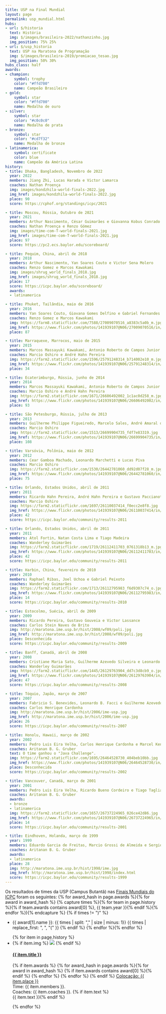 ```yaml
---
title: USP na Final Mundial
layout: page
permalink: usp_mundial.html
hubs:
- url: $/historia
  text: História
  img: $/images/brasileira-2022/nathanzinho.jpg
  img_position: 75% 25%
- url: $/usp_historia
  text: USP na Maratona de Programação
  img: $/images/brasileira-2019/premiacao_tesao.jpg
  img_position: 50% 30%
hubs_class: half
awards:
- champion:
    symbol: trophy
    color: "#ffd700"
    name: Campeão Brasileiro
- gold:
    symbol: star
    color: "#ffd700"
    name: Medalha de ouro
- silver:
    symbol: star
    color: "#c0c0c0"
    name: Medalha de prata
- bronze:
    symbol: star
    color: "#cd7f32"
    name: Medalha de bronze
- latinamerica:
    symbol: certificate
    color: blue
    name: Campeão da América Latina
history:
- title: Dhaka, Bangladesh, Novembro de 2022
  year: 2022
  members: Jiang Zhi, Lucas Harada e Victor Lamarca 
  coaches: Nathan Proença
  img: images/kondzhila-world-finals-2022.jpg
  img_href: images/kondzhila-world-finals-2022.jpg
  place: 90
  score: https://cphof.org/standings/icpc/2021

- title: Moscou, Rússia, Outubro de 2021
  year: 2021
  members: Arthur Nascimento, César Guimarães e Giovanna Kobus Conrado
  coaches: Nathan Proença e Renzo Gómez
  img: images/time-com-T-world-finals-2021.jpg
  img_href: images/time-com-T-world-finals-2021.jpg
  place: 97
  score: https://pc2.ecs.baylor.edu/scoreboard/

- title: Pequim, China, abril de 2018
  year: 2018
  members: Arthur Nascimento, Yan Soares Couto e Victor Sena Molero
  coaches: Renzo Gomez e Marcos Kawakami
  img: images/shrug_world_finals_2018.jpg
  img_href: images/shrug_world_finals_2018.jpg
  place: 17
  score: https://icpc.baylor.edu/scoreboard/
  awards:
  - latinamerica

- title: Phuket, Tailândia, maio de 2016
  year: 2016
  members: Yan Soares Couto, Giovana Gomes Delfino e Gabriel Fernandes de Oliveira
  coaches: Renzo Gomez e Marcos Kawakami
  img: https://farm8.staticflickr.com/7588/27009070516_a8383c5a0b_m.jpg
  img_href: https://www.flickr.com/photos/141939107@N06/27009070516/in/album-2157668540482736/
  place: 87

- title: Marraquexe, Marrocos, maio de 2015
  year: 2015
  members: Marcos Massayuki Kawakami, Antonio Roberto de Campos Junior e Stefano Tommasini
  coaches: Marcio Oshiro e André Hahn Pereira
  img: https://farm2.staticflickr.com/1596/25791248314_b714002e10_m.jpg
  img_href: https://www.flickr.com/photos/141939107@N06/25791248314/in/album-72157664781781924/
  place: 34

- title: Ecaterimburgo, Rússia, junho de 2014
  year: 2014
  members: Marcos Massayuki Kawakami, Antonio Roberto de Campos Junior e Stefano Tommasini
  coaches: Marcio Oshiro e André Hahn Pereira
  img: https://farm2.staticflickr.com/1671/26606492002_1c1ac0d258_m.jpg
  img_href: https://www.flickr.com/photos/141939107@N06/26606492002/in/album-72157667709469065/
  place: 93

- title: São Petesburgo, Rússia, julho de 2013
  year: 2013
  members: Guilherme Philippe Figueiredo, Marcelo Sales, André Amaral de Souza
  coaches: Marcio Oshiro
  img: https://farm2.staticflickr.com/1513/26699904735_fdf7e83319.jpg
  img_href: https://www.flickr.com/photos/141939107@N06/26699904735/in/album-72157665368477633/
  place: 108

- title: Varsóvia, Polônia, maio de 2012
  year: 2012
  members: Cear Gamboa Machado, Leonardo Marchetti e Lucas Piva
  coaches: Marcio Oshiro
  img: https://farm2.staticflickr.com/1530/26442781060_dd92d07f28_m.jpg
  img_href: https://www.flickr.com/photos/141939107@N06/26442781060/in/album-72157667576727741/
  place: 75

- title: Orlando, Estados Unidos, abril de 2011
  year: 2011
  members: Ricardo Hahn Pereira, André Hahn Pereira e Gustavo Paccianotto Gouveia
  coaches: Marcio Oshiro
  img: https://farm2.staticflickr.com/1697/26110037414_f0ecc2e8f8.jpg
  img_href: https://www.flickr.com/photos/141939107@N06/26110037414/in/album-72157667747508785/
  place: 42
  score: https://icpc.baylor.edu/community/results-2011

- title: Orlando, Estados Unidos, abril de 2011
  year: 2011
  members: Atol Fortin, Natan Costa Lima e Tiago Madeira
  coaches: Wanderley Guimarães
  img: https://farm2.staticflickr.com/1719/26112411703_0761318b13_m.jpg
  img_href: https://www.flickr.com/photos/141939107@N06/26112411703/in/album-72157667747508785/
  place: 42
  score: https://icpc.baylor.edu/community/results-2011

- title: Harbin, China, fevereiro de 2010
  year: 2010
  members: Raphael Ribas, Joel Uchoa e Gabriel Peixoto
  coaches: Wanderley Guimarães
  img: https://farm2.staticflickr.com/1713/26112795983_f6d9307c74_o.jpg
  img_href: https://www.flickr.com/photos/141939107@N06/26112795983/in/album-72157667578183701/
  place: 14
  score: https://icpc.baylor.edu/community/results-2010

- title: Estocolmo, Suécia, abril de 2009
  year: 2009
  members: Ricardo Pereira, Gustavo Gouveia e Victor Lassance
  coaches: Carlos Stein Naves de Brito
  img: http://maratona.ime.usp.br/hist/2008/wf09/poli.jpg
  img_href: http://maratona.ime.usp.br/hist/2008/wf09/poli.jpg
  place: Desconhecida
  score: https://icpc.baylor.edu/community/results-2009

- title: Banff, Canadá, abril de 2008
  year: 2008
  members: Cristiane Maria Sato, Guilherme Azevedo Silveira e Leonardo B. Facci
  coaches: Wanderley Guimarães
  img: https://farm2.staticflickr.com/1445/26129763904_dd7c3d8cb9_o.jpg
  img_href: https://www.flickr.com/photos/141939107@N06/26129763904/in/album-72157667183078740/
  place: 47
  score: https://icpc.baylor.edu/community/results-2008

- title: Tóquio, Japão, março de 2007
  year: 2007
  members: Fabricio S. Benevides, Leonardo B. Facci e Guilherme Azevedo Silveira
  coaches: Carlos Henrique Cardonha
  img: http://maratona.ime.usp.br/hist/2006/ime-usp.jpg
  img_href: http://maratona.ime.usp.br/hist/2006/ime-usp.jpg
  place: 26
  score: https://icpc.baylor.edu/community/results-2007

- title: Honolu, Hawaii, março de 2002
  year: 2002
  members: Pedro Luis Eira Velha, Carlos Henrique Cardonha e Marcel Kenji de Carli Silva
  coaches: Aritanan B. G. Gruber
  text: O time ganhou o "Java Challenge".
  img: https://farm2.staticflickr.com/1695/26464528730_404beb10bb.jpg
  img_href: https://www.flickr.com/photos/141939107@N06/26464528730/in/album-72157667792330925/
  place: Desconhecida
  score: https://icpc.baylor.edu/community/results-2002

- title: Vancouver, Canadá, março de 2001
  year: 2001
  members: Pedro Luis Eira Velha, Ricardo Bueno Cordeiro e Tiago Tagliari Martinez
  coaches: Aritanan B. G. Gruber
  awards:
  - bronze
  - latinamerica
  img: https://farm2.staticflickr.com/1657/26737224965_026ce42d86.jpg
  img_href: https://www.flickr.com/photos/141939107@N06/26737224965/in/album-72157665424879804/
  place: 14
  score: https://icpc.baylor.edu/community/results-2001

- title: Eindhoven, Holanda, março de 1999
  year: 1999
  members: Eduardo Garcia de Freitas, Marcio Grossi de Almeida e Sergio Gabriel Tavares
  coaches: Aritanan B. G. Gruber
  awards:
  - latinamerica
  place: 28
  img: http://maratona.ime.usp.br/hist/1998/ime.jpg
  img_href: http://maratona.ime.usp.br/hist/1998/index.html
  score: https://icpc.baylor.edu/community/results-1999
---
```


Os resultados de times da USP (Campus Butantã) nas [Finais Mundiais do ICPC](https://icpc.baylor.edu/) foram os seguintes:
{% for award_hash in page.awards %}{% for award in award_hash %}
{% capture times %}{% for team in page.history %}{% if team.awards contains award[0] %}, {{ team.year }}{% endif %}{% endfor %}){% endcapture %}
{% if times != ")" %}
- <i class="fa fa-{{ award[1].symbol }}" style="color:{{ award[1].color }}" title="{{ award[1].name }}"></i> {{ award[1].name }}: {{ times | split: "," | size | minus: 1}} {{ times | replace_first: ", ", "(" }}
{% endif %}
{% endfor %}{% endfor %}

<ul class="history-list">
{% for item in page.history %}
<li class="big">
{% if item.img %}
  <a target="_blank" href="{{ item.img_href }}"><img src="{{ item.img }}"></a>
{% endif %}
<h4>
 <a target="_blank" href="https://icpc.baylor.edu/community/history-icpc-{{ item.year }}">{{ item.title }}</a>
</h4>
<p>
{% if item.awards %}
{% for award_hash in page.awards %}{% for award in award_hash %}
  {% if item.awards contains award[0] %}<i class="fa fa-{{ award[1].symbol }}" style="color:{{ award[1].color }}" title="{{ award[1].name }}"></i>{% endif %}
{% endfor %} {% endfor %}
{% endif %}
<a href="{% if item.score %}{{ item.score }}{% else %}http://static.kattis.com/icpc/wf{{ item.year }}/{% endif %}" title="placar"><i class="fa fa-th-list" title="Placar"></i> Colocação: {{ item.place }}</a><br>
Time: {{ item.members }}. <br>
Coaches: {{ item.coaches }}.
{% if item.text %}<br>{{ item.text }}{% endif %}
</p>
</li>
{% endfor %}
</ul>

